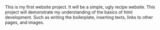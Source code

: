 This is my first website project. It will be a simple, ugly recipe website. This project will demonstrate my understanding of the basics of html development. Such as writing the boilerplate, inserting texts, links to other pages, and images.
